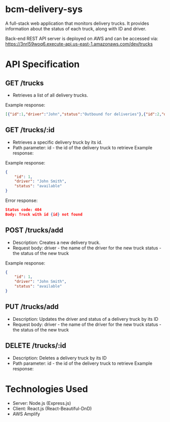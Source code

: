 # bcm-delivery-sys

A full-stack web application that monitors delivery trucks. It provides information about the status of each truck, along with ID and driver.

Back-end REST API server is deployed on AWS and can be accessed via: https://3nrl59woq6.execute-api.us-east-1.amazonaws.com/dev/trucks


# API Specification
## GET /trucks
- Retrieves a list of all delivery trucks.

Example response:

```json
[{"id":1,"driver":"John","status":"Outbound for deliveries"},{"id":2,"driver":"Jane","status":"Outbound for deliveries"},{"id":3,"driver":"Bob","status":"Outbound for deliveries"},{"id":4,"driver":"Samantha","status":"Outbound for deliveries"}]
```

## GET /trucks/:id

- Retrieves a specific delivery truck by its id.
- Path parameter: id - the id of the delivery truck to retrieve
    Example response:

Example response:

```json
{
    "id": 1,
    "driver": "John Smith",
    "status": "available"
}
```

Error response:
```json
Status code: 404
Body: Truck with id {id} not found
```

## POST /trucks/add

- Description: Creates a new delivery truck.
- Request body:
driver - the name of the driver for the new truck
status - the status of the new truck

Example response:

```json
{
    "id": 1,
    "driver": "John Smith",
    "status": "available"
}
```

## PUT /trucks/add

- Description: Updates the driver and status of a delivery truck by its ID
- Request body:
driver - the name of the driver for the new truck
status - the status of the new truck


## DELETE /trucks/:id

- Description: Deletes a delivery truck by its ID
- Path parameter: id - the id of the delivery truck to retrieve
Example response:



# Technologies Used
- Server: Node.js (Express.js)
- Client: React.js (React-Beautiful-DnD)
- AWS Amplify
